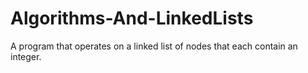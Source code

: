 # Algorithms-And-LinkedLists
A program that operates on a linked list of nodes that each contain an integer.
